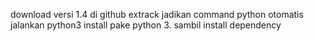 download versi 1.4 di github
extrack
jadikan command python otomatis jalankan python3
install pake python 3. sambil install dependency
